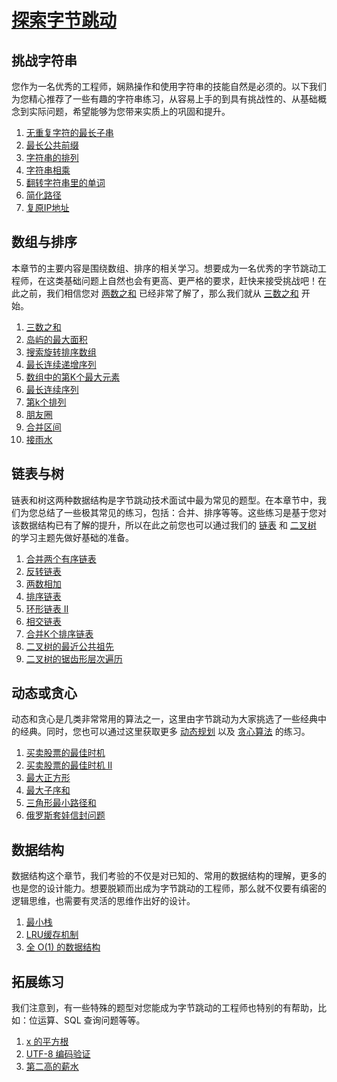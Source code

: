 # [探索字节跳动](https://leetcode-cn.com/explore/interview/card/bytedance/)

## 挑战字符串

您作为一名优秀的工程师，娴熟操作和使用字符串的技能自然是必须的。以下我们为您精心推荐了一些有趣的字符串练习，从容易上手的到具有挑战性的、从基础概念到实际问题，希望能够为您带来实质上的巩固和提升。

1. [无重复字符的最长子串](https://leetcode-cn.com/problems/longest-substring-without-repeating-characters/)
2. [最长公共前缀](https://leetcode-cn.com/problems/longest-common-prefix/)
3. [字符串的排列](https://leetcode-cn.com/problems/permutation-in-string/)
4. [字符串相乘](https://leetcode-cn.com/problems/multiply-strings/)
5. [翻转字符串里的单词](https://leetcode-cn.com/problems/reverse-words-in-a-string/)
6. [简化路径](https://leetcode-cn.com/problems/simplify-path/)
7. [复原IP地址](https://leetcode-cn.com/problems/restore-ip-addresses/)

## 数组与排序

本章节的主要内容是围绕数组、排序的相关学习。想要成为一名优秀的字节跳动工程师，在这类基础问题上自然也会有更高、更严格的要求，赶快来接受挑战吧！在此之前，我们相信您对 [两数之和](https://leetcode-cn.com/problems/two-sum/) 已经非常了解了，那么我们就从 [三数之和](https://leetcode-cn.com/problems/3sum/) 开始。

1. [三数之和](https://leetcode-cn.com/problems/3sum/)
2. [岛屿的最大面积](https://leetcode-cn.com/problems/max-area-of-island/)
3. [搜索旋转排序数组](https://leetcode-cn.com/problems/search-in-rotated-sorted-array/)
4. [最长连续递增序列](https://leetcode-cn.com/problems/longest-continuous-increasing-subsequence/)
5. [数组中的第K个最大元素](https://leetcode-cn.com/problems/kth-largest-element-in-an-array/)
6. [最长连续序列](https://leetcode-cn.com/problems/longest-consecutive-sequence/)
7. [第k个排列](https://leetcode-cn.com/problems/permutation-sequence/)
8. [朋友圈](https://leetcode-cn.com/problems/friend-circles/)
9. [合并区间](https://leetcode-cn.com/problems/merge-intervals/)
10. [接雨水](https://leetcode-cn.com/problems/trapping-rain-water/)

## 链表与树

链表和树这两种数据结构是字节跳动技术面试中最为常见的题型。在本章节中，我们为您总结了一些极其常见的练习，包括：合并、排序等等。这些练习是基于您对该数据结构已有了解的提升，所以在此之前您也可以通过我们的 [链表](https://leetcode-cn.com/leetbook/detail/linked-list/) 和 [二叉树](https://leetcode-cn.com/leetbook/detail/data-structure-binary-tree/) 的学习主题先做好基础的准备。

1. [合并两个有序链表](https://leetcode-cn.com/problems/merge-two-sorted-lists/)
2. [反转链表](https://leetcode-cn.com/problems/reverse-linked-list/)
3. [两数相加](https://leetcode-cn.com/problems/add-two-numbers/)
4. [排序链表](https://leetcode-cn.com/problems/sort-list/)
5. [环形链表 II](https://leetcode-cn.com/problems/linked-list-cycle-ii/)
6. [相交链表](https://leetcode-cn.com/problems/intersection-of-two-linked-lists/)
7. [合并K个排序链表](https://leetcode-cn.com/problems/merge-k-sorted-lists/)
8. [二叉树的最近公共祖先](https://leetcode-cn.com/problems/lowest-common-ancestor-of-a-binary-tree/)
9. [二叉树的锯齿形层次遍历](https://leetcode-cn.com/problems/binary-tree-zigzag-level-order-traversal/)

## 动态或贪心

动态和贪心是几类非常常用的算法之一，这里由字节跳动为大家挑选了一些经典中的经典。同时，您也可以通过这里获取更多 [动态规划](https://leetcode-cn.com/problemset/all/?topicSlugs=dynamic-programming) 以及 [贪心算法](https://leetcode-cn.com/problemset/all/?topicSlugs=greedy) 的练习。

1. [买卖股票的最佳时机](https://leetcode-cn.com/problems/best-time-to-buy-and-sell-stock/)
2. [买卖股票的最佳时机 II](https://leetcode-cn.com/problems/best-time-to-buy-and-sell-stock-ii/)
3. [最大正方形](https://leetcode-cn.com/problems/maximal-square/)
4. [最大子序和](https://leetcode-cn.com/problems/maximum-subarray/)
5. [三角形最小路径和](https://leetcode-cn.com/problems/triangle/)
6. [俄罗斯套娃信封问题](https://leetcode-cn.com/problems/russian-doll-envelopes/)

## 数据结构

数据结构这个章节，我们考验的不仅是对已知的、常用的数据结构的理解，更多的也是您的设计能力。想要脱颖而出成为字节跳动的工程师，那么就不仅要有缜密的逻辑思维，也需要有灵活的思维作出好的设计。

1. [最小栈](https://leetcode-cn.com/problems/min-stack/)
2. [LRU缓存机制](https://leetcode-cn.com/problems/lru-cache/)
3. [全 O(1) 的数据结构](https://leetcode-cn.com/problems/all-oone-data-structure/)

## 拓展练习

我们注意到，有一些特殊的题型对您能成为字节跳动的工程师也特别的有帮助，比如：位运算、SQL 查询问题等等。

1. [x 的平方根](https://leetcode-cn.com/problems/sqrtx/)
2. [UTF-8 编码验证](https://leetcode-cn.com/problems/utf-8-validation/)
3. [第二高的薪水](https://leetcode-cn.com/problems/second-highest-salary/)
